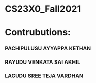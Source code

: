 # CS23X0_Fall2021

# Contrubutions:
### PACHIPULUSU AYYAPPA KETHAN
### RAYUDU VENKATA SAI AKHIL
### LAGUDU SREE TEJA VARDHAN
